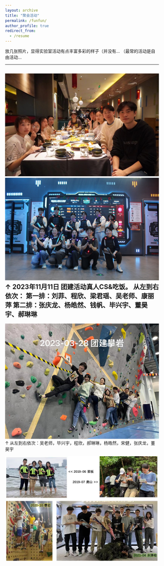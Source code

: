 ```yaml
---
layout: archive
title: "聚会活动"
permalink: /funfun/
author_profile: true
redirect_from:
  - /resume
---
```





放几张照片，显得实验室活动有点丰富多彩的样子（并没有... （最常的活动是自由活动...

------
![](/images/20231211thai.jpg) 
![](/images/20231211gun.jpg) 
↑ 2023年11月11日 团建活动真人CS&吃饭。
从左到右依次：
第一排：刘菲、程欣、梁君瑶、吴老师、康丽萍
第二排：张庆龙、杨皓然、钱帆、毕兴宇、董昊宇、郝琳琳
------
![](/images/fun202303.jpg) 
↑ 从左到右依次：吴老师，毕兴宇，程欣，郝琳琳，杨皓然，宋健，张庆龙，董昊宇

![](/images/fun1.jpg) 
